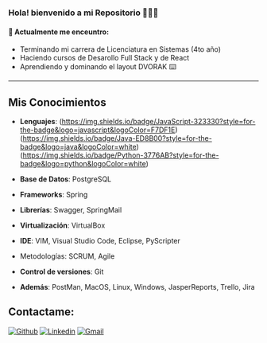 ### Hola! bienvenido a mi Repositorio 👨🏻‍💻

<!--
**juaniserrano/juaniserrano** is a ✨ _special_ ✨ repository because its `README.md` (this file) appears on your GitHub profile.

Here are some ideas to get you started:

- 🔭 I’m currently working on ...
- 🌱 I’m currently learning ...
- 👯 I’m looking to collaborate on ...
- 🤔 I’m looking for help with ...
- 💬 Ask me about ...
- 📫 How to reach me: ...
- 😄 Pronouns: ...
- ⚡ Fun fact: ...
-->

#### 🌱 Actualmente me enceuntro: 
- Terminando mi carrera de Licenciatura en Sistemas (4to año) 
- Haciendo cursos de Desarollo Full Stack y de React
- Aprendiendo y dominando el layout DVORAK ⌨️
---

## Mis Conocimientos
- **Lenguajes**: 
(https://img.shields.io/badge/JavaScript-323330?style=for-the-badge&logo=javascript&logoColor=F7DF1E)
(https://img.shields.io/badge/Java-ED8B00?style=for-the-badge&logo=java&logoColor=white) 
(https://img.shields.io/badge/Python-3776AB?style=for-the-badge&logo=python&logoColor=white)

- **Base de Datos**: PostgreSQL
- **Frameworks**: Spring
- **Librerías**: Swagger, SpringMail
- **Virtualización**: VirtualBox
- **IDE**: VIM, Visual Studio Code, Eclipse, PyScripter
- Metodologías: SCRUM, Agile
- **Control de versiones**: Git
- **Además**: PostMan, MacOS, Linux, Windows, JasperReports, Trello, Jira

## Contactame: 
[![Github](https://img.shields.io/badge/-Github-000?style=flat&logo=Github&logoColor=white)](https://github.com/juaniserrano)
[![Linkedin](https://img.shields.io/badge/-LinkedIn-blue?style=flat&logo=Linkedin&logoColor=white)](https://www.linkedin.com/in/juan-ignacio-serrano-luna/)
[![Gmail](https://img.shields.io/badge/-Gmail-c14438?style=flat&logo=Gmail&logoColor=white)](mailto:juanignacioserranoluna@gmail.com)
